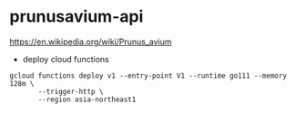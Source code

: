 # prunusavium-api

https://en.wikipedia.org/wiki/Prunus_avium

+ deploy cloud functions

```
gcloud functions deploy v1 --entry-point V1 --runtime go111 --memory 128m \
       --trigger-http \
       --region asia-northeast1
```
